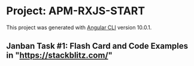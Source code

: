 # Project: APM-RXJS-START

This project was generated with [Angular CLI](https://github.com/angular/angular-cli) version 10.0.1.

## Janban Task #1: Flash Card and Code Examples in "https://stackblitz.com/"
